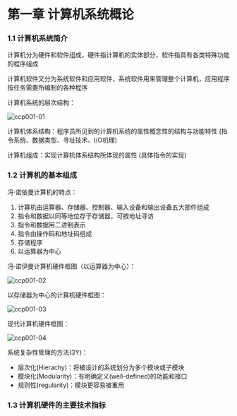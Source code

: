 # 第一章 计算机系统概论

### 1.1 计算机系统简介

计算机分为硬件和软件组成，硬件指计算机的实体部分，软件指具有各类特殊功能的程序组成

计算机软件又分为系统软件和应用软件，系统软件用来管理整个计算机，应用程序按任务需要所编制的各种程序

计算机系统的层次结构：

![ccp001-01](/images/ccp001-01.png ':size=45%')

计算机体系结构：程序员所见到的计算机系统的属性概念性的结构与功能特性
(指令系统、数据类型、寻址技术、I/O机理)

计算机组成：实现计算机体系结构所体现的属性
(具体指令的实现)

### 1.2 计算机的基本组成

冯·诺依曼计算机的特点：
1. 计算机由运算器、存储器、控制器、输入设备和输出设备五大部件组成
2. 指令和数据以同等地位存于存储器，可按地址寻访
3. 指令和数据用二进制表示
4. 指令由操作码和地址码组成
5. 存储程序
6. 以运算器为中心

冯·诺伊曼计算机硬件框图（以运算器为中心）：

![ccp001-02](/images/ccp001-02.png ':size=50%')

 以存储器为中心的计算机硬件框图：

![ccp001-03](/images/ccp001-03.png ':size=50%')

现代计算机硬件框图：

![ccp001-04](/images/ccp001-04.png ':size=40%')

系统复杂性管理的方法(3Y)：
+ 层次化(Hierachy)：将被设计的系统划分为多个模块或子模块
+ 模块化(Modularity)：有明确定义(well-defined)的功能和接口
+ 规则性(regularity)：模块更容易被重用

<!-- p7 -->
### 1.3 计算机硬件的主要技术指标